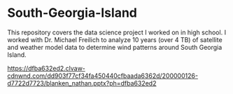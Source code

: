 # South-Georgia-Island

This repository covers the data science project I worked on in high school. I worked  with Dr. Michael Freilich to analyze 10 years (over 4 TB) of satellite and weather model data to determine wind patterns around South Georgia Island.

https://dfba632ed2.clvaw-cdnwnd.com/dd903f77cf34fa450440cfbaada6362d/200000126-d7722d7723/blanken_nathan.pptx?ph=dfba632ed2

